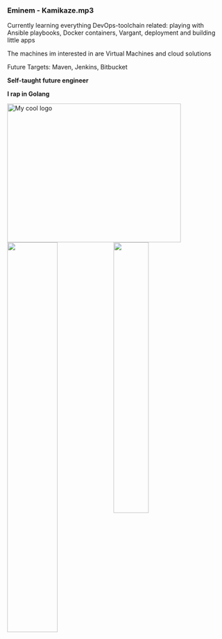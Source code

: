 
### Eminem - Kamikaze.mp3

Currently learning everything DevOps-toolchain related: playing with Ansible playbooks, Docker containers, Vargant, deployment and building little apps 

The machines im interested in are Virtual Machines and cloud solutions 

Future Targets: Maven, Jenkins, Bitbucket


<b> Self-taught future engineer </b>

<b> I rap in Golang </b>

<img src="https://i.imgflip.com/3si37c.jpg" alt="My cool logo" height= "320" width="400"/>


<img align = "left" width = "48%" src = "https://github-readme-stats.vercel.app/api?username=heykamikaze&show_icons=true&theme=tokyonight" />
<img align = "left" width = "40%" src = "https://github-readme-stats.vercel.app/api/top-langs/?username=heykamikaze&layout=compact&theme=tokyonight" /> 
